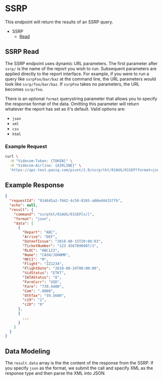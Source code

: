 # SSRP

This endpoint will return the results of an SSRP query.

- SSRP
  - [Read](#ssrp-read)

## SSRP Read

The SSRP endpoint uses dynamic URL parameters. The first parameter after `ssrp/` is the name of the report you wish to run. Subsequent parameters are applied directly to the report interface.  For example, if you were to run a query like `ssrpFoo/bar/baz` at the command line, the URL parameters would look like `ssrp/foo/bar/baz`. If `ssrpFoo` takes no parameters, the URL becomes `ssrp/foo`.

There is an optional `format` querystring parameter that allows you to specify the response format of the data. Omitting this parameter will return whatever the report has set as it's default. Valid options are:
- `json`
- `xml`
- `csv`
- `html`

### Example Request

```bash
curl \
  -H "Videcom-Token: {TOKEN}" \
  -H "Videcom-Airline: {AIRLINE}" \
  'https://api-test.paxiq.com/pivot/1.0/ssrp/tkt/01AUG/01SEP?format=json'
```

## Example Response

```json
{
  "requestId": "914645a2-f042-4c50-8265-a00ed44157fb",
  "echo": null,
  "result": {
    "command": "ssrptkt/01AUG/01SEP[x/]",
    "format": "json",
    "data": [
      {
        "Depart": "ABC",
        "Arrive": "DEF",
        "DateofIssue": "2018-08-15T20:08:03",
        "TicketNumber": "123 4567890987/1",
        "RLOC": "ABC123",
        "Name": "CASH/JOHNMR",
        "MFCI": "M",
        "Flight": "ZZ1234",
        "FlightDate": "2018-08-24T00:00:00",
        "VidStatus": "ETKT",
        "IATAStatus": "O",
        "FareCurr": "USD",
        "Fare": "739.4400",
        "Com": ".0000",
        "OthTax": "59.5600",
        "c19": "2",
        "c20": "0"
      },
      {
        ...
      }
    ]
  }
}
```

## Data Modeling

The `result.data` array is the the content of the response from the SSRP. If you specify `json` as the format, we submit the call and specify XML as the response type and then parse the XML into JSON.
